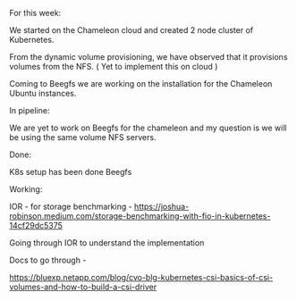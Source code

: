 For this week: 

We started on the Chameleon cloud and created 2 node cluster of Kubernetes. 

From the dynamic volume provisioning, we have observed that it provisions volumes from the NFS. ( Yet to implement this on cloud ) 

Coming to Beegfs we are working on the installation for the Chameleon Ubuntu instances. 

In pipeline: 

We are yet to work on Beegfs for the chameleon and my question is we will be using the same volume NFS servers.








Done: 

K8s setup has been done
Beegfs

Working: 

IOR - for storage benchmarking - https://joshua-robinson.medium.com/storage-benchmarking-with-fio-in-kubernetes-14cf29dc5375 

Going through IOR to understand the implementation 

Docs to go through - 

https://bluexp.netapp.com/blog/cvo-blg-kubernetes-csi-basics-of-csi-volumes-and-how-to-build-a-csi-driver



